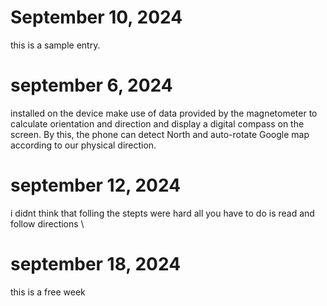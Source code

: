 # September 10, 2024
this is a sample entry.



# september 6, 2024
installed on the device make use of data provided by the magnetometer to calculate orientation and direction and display a digital compass on the screen. By this, the phone can detect North and auto-rotate Google map according to our physical direction.






# september 12, 2024
i didnt think that folling the stepts were hard all you have to do is read and follow directions 
\






# september 18, 2024
this is a free week
